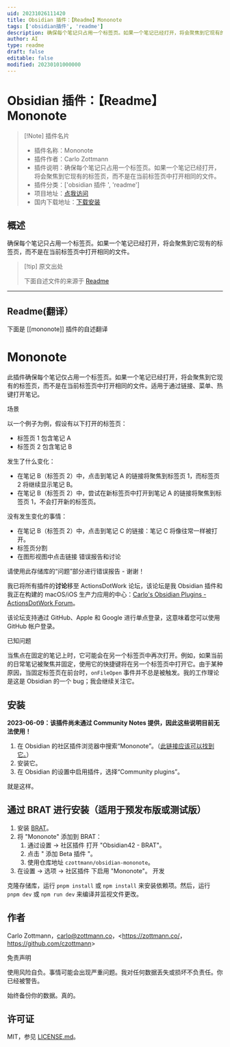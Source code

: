 ```yaml
---
uid: 20231026111420
title: Obsidian 插件：【Readme】Mononote
tags: ['obsidian插件', 'readme']
description: 确保每个笔记只占用一个标签页。如果一个笔记已经打开，将会聚焦到它现有的标签页，而不是在当前标签页中打开相同的文件。
author: AI
type: readme
draft: false
editable: false
modified: 20230101000000
---
```


# Obsidian 插件：【Readme】Mononote

> [!Note] 插件名片
> - 插件名称：Mononote
> - 插件作者：Carlo Zottmann
> - 插件说明：确保每个笔记只占用一个标签页。如果一个笔记已经打开，将会聚焦到它现有的标签页，而不是在当前标签页中打开相同的文件。
> - 插件分类：['obsidian 插件 ', 'readme']
> - 项目地址：[点我访问](https://github.com/czottmann/obsidian-mononote)
> - 国内下载地址：[下载安装](https://pkmer.cn/products/plugin/pluginMarket/?mononote)

## 概述

确保每个笔记只占用一个标签页。如果一个笔记已经打开，将会聚焦到它现有的标签页，而不是在当前标签页中打开相同的文件。

> [!tip] 原文出处
>
>下面自述文件的来源于 [Readme](https://ghproxy.net/https://raw.githubusercontent.com/czottmann/obsidian-mononote/main/README.md)

---

## Readme(翻译）

下面是 [[mononote]] 插件的自述翻译

# Mononote

此插件确保每个笔记仅占用一个标签页。如果一个笔记已经打开，将会聚焦到它现有的标签页，而不是在当前标签页中打开相同的文件。适用于通过链接、菜单、热键打开笔记。

场景

以一个例子为例，假设有以下打开的标签页：

- 标签页 1 包含笔记 A
- 标签页 2 包含笔记 B

发生了什么变化：

- 在笔记 B（标签页 2）中，点击到笔记 A 的链接将聚焦到标签页 1，而标签页 2 将继续显示笔记 B。
- 在笔记 B（标签页 2）中，尝试在新标签页中打开到笔记 A 的链接将聚焦到标签页 1，不会打开新的标签页。

没有发生变化的事情：

- 在笔记 B（标签页 2）中，点击到笔记 C 的链接：笔记 C 将像往常一样被打开。
- 标签页分割
- 在图形视图中点击链接
错误报告和讨论

请使用此存储库的“问题”部分进行错误报告 - 谢谢！

我已将所有插件的**讨论**移至 ActionsDotWork 论坛，该论坛是我 Obsidian 插件和我正在构建的 macOS/iOS 生产力应用的中心：[Carlo's Obsidian Plugins - ActionsDotWork Forum](https://forum.actions.work/c/obsidian-plugins/8)。

该论坛支持通过 GitHub、Apple 和 Google 进行单点登录，这意味着您可以使用 GitHub 帐户登录。

已知问题

当焦点在固定的笔记上时，它可能会在另一个标签页中再次打开。例如，如果当前的日常笔记被聚焦并固定，使用它的快捷键将在另一个标签页中打开它。由于某种原因，当固定标签页在前台时，`onFileOpen` 事件并不总是被触发。我的工作理论是这是 Obsidian 的一个 bug；我会继续关注它。

## 安装

**2023-06-09：该插件尚未通过 Community Notes 提供，因此这些说明目前无法使用！**

1. 在 Obsidian 的社区插件浏览器中搜索“Mononote”。（[此链接应该可以找到它。](https://obsidian.md/plugins?id=zottmann)）
2. 安装它。
3. 在 Obsidian 的设置中启用插件，选择“Community plugins”。

就是这样。

## 通过 BRAT 进行安装（适用于预发布版或测试版）

1. 安装 [BRAT](https://github.com/TfTHacker/obsidian42-brat)。
2. 将 "Mononote" 添加到 BRAT：
    1. 通过设置 → 社区插件 打开 "Obsidian42 - BRAT"。
    2. 点击 " 添加 Beta 插件 "。
    3. 使用仓库地址 `czottmann/obsidian-mononote`。
3. 在设置 → 选项 → 社区插件 下启用 "Mononote"。
开发

克隆存储库，运行 `pnpm install` 或 `npm install` 来安装依赖项。然后，运行 `pnpm dev` 或 `npm run dev` 来编译并监视文件更改。

## 作者

Carlo Zottmann，<carlo@zottmann.co>，<<https://zottmann.co/>，<https://github.com/czottmann>>

免责声明

使用风险自负。事情可能会出现严重问题。我对任何数据丢失或损坏不负责任。你已经被警告。

始终备份你的数据。真的。

## 许可证

MIT，参见 [LICENSE.md](LICENSE.md)。
